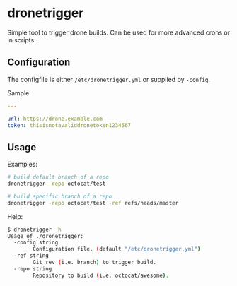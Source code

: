# dronetrigger

Simple tool to trigger drone builds. Can be used for more advanced crons or in scripts.

## Configuration

The configfile is either `/etc/dronetrigger.yml` or supplied by `-config`.

Sample:

```yaml
---

url: https://drone.example.com
token: thisisnotavaliddronetoken1234567
```

## Usage

Examples:

```sh
# build default branch of a repo
dronetrigger -repo octocat/test

# build specific branch of a repo
dronetrigger -repo octocat/test -ref refs/heads/master
```

Help:

```sh
$ dronetrigger -h
Usage of ./dronetrigger:
  -config string
    	Configuration file. (default "/etc/dronetrigger.yml")
  -ref string
    	Git rev (i.e. branch) to trigger build.
  -repo string
    	Repository to build (i.e. octocat/awesome).
```
